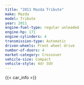 ```yaml
---
title: "2011 Mazda Tribute"
make: Mazda
model: Tribute
year: 2011
engine-fuel-type: regular unleaded
engine-hp: 171
engine-cylinders: 4
transmission-type: Automatic
driven-wheels: Front wheel drive
number-of-doors: 4
market-category: Crossover
vehicle-size: Compact
vehicle-style: 4dr SUV
---
```


{{< car_info >}}
